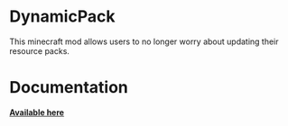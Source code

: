 # DynamicPack
This minecraft mod allows users to no longer worry about updating their resource packs.

# Documentation
[**Available here**](https://github.com/AdamCalculator/DynamicPack/wiki)
